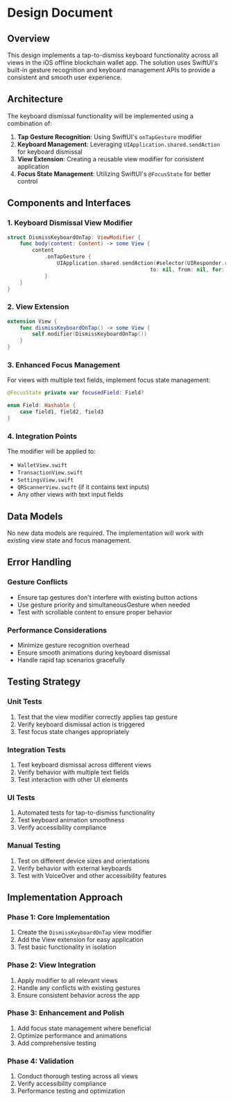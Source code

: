 # Design Document

## Overview

This design implements a tap-to-dismiss keyboard functionality across all views in the iOS offline blockchain wallet app. The solution uses SwiftUI's built-in gesture recognition and keyboard management APIs to provide a consistent and smooth user experience.

## Architecture

The keyboard dismissal functionality will be implemented using a combination of:

1. **Tap Gesture Recognition**: Using SwiftUI's `onTapGesture` modifier
2. **Keyboard Management**: Leveraging `UIApplication.shared.sendAction` for keyboard dismissal
3. **View Extension**: Creating a reusable view modifier for consistent application
4. **Focus State Management**: Utilizing SwiftUI's `@FocusState` for better control

## Components and Interfaces

### 1. Keyboard Dismissal View Modifier

```swift
struct DismissKeyboardOnTap: ViewModifier {
    func body(content: Content) -> some View {
        content
            .onTapGesture {
                UIApplication.shared.sendAction(#selector(UIResponder.resignFirstResponder), 
                                              to: nil, from: nil, for: nil)
            }
    }
}
```

### 2. View Extension

```swift
extension View {
    func dismissKeyboardOnTap() -> some View {
        self.modifier(DismissKeyboardOnTap())
    }
}
```

### 3. Enhanced Focus Management

For views with multiple text fields, implement focus state management:

```swift
@FocusState private var focusedField: Field?

enum Field: Hashable {
    case field1, field2, field3
}
```

### 4. Integration Points

The modifier will be applied to:
- `WalletView.swift`
- `TransactionView.swift` 
- `SettingsView.swift`
- `QRScannerView.swift` (if it contains text inputs)
- Any other views with text input fields

## Data Models

No new data models are required. The implementation will work with existing view state and focus management.

## Error Handling

### Gesture Conflicts
- Ensure tap gestures don't interfere with existing button actions
- Use gesture priority and simultaneousGesture when needed
- Test with scrollable content to ensure proper behavior

### Performance Considerations
- Minimize gesture recognition overhead
- Ensure smooth animations during keyboard dismissal
- Handle rapid tap scenarios gracefully

## Testing Strategy

### Unit Tests
1. Test that the view modifier correctly applies tap gesture
2. Verify keyboard dismissal action is triggered
3. Test focus state changes appropriately

### Integration Tests
1. Test keyboard dismissal across different views
2. Verify behavior with multiple text fields
3. Test interaction with other UI elements

### UI Tests
1. Automated tests for tap-to-dismiss functionality
2. Test keyboard animation smoothness
3. Verify accessibility compliance

### Manual Testing
1. Test on different device sizes and orientations
2. Verify behavior with external keyboards
3. Test with VoiceOver and other accessibility features

## Implementation Approach

### Phase 1: Core Implementation
1. Create the `DismissKeyboardOnTap` view modifier
2. Add the View extension for easy application
3. Test basic functionality in isolation

### Phase 2: View Integration
1. Apply modifier to all relevant views
2. Handle any conflicts with existing gestures
3. Ensure consistent behavior across the app

### Phase 3: Enhancement and Polish
1. Add focus state management where beneficial
2. Optimize performance and animations
3. Add comprehensive testing

### Phase 4: Validation
1. Conduct thorough testing across all views
2. Verify accessibility compliance
3. Performance testing and optimization